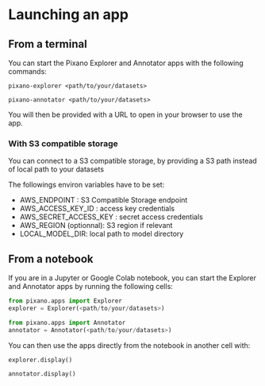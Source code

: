 # Launching an app

## From a terminal

You can start the Pixano Explorer and Annotator apps with the following commands:

```shell
pixano-explorer <path/to/your/datasets>
```

```shell
pixano-annotator <path/to/your/datasets>
```

You will then be provided with a URL to open in your browser to use the app.

### With S3 compatible storage

You can connect to a S3 compatible storage, by providing a S3 path instead of local path to your datasets

The followings environ variables have to be set:

- AWS_ENDPOINT : S3 Compatible Storage endpoint
- AWS_ACCESS_KEY_ID : access key credentials
- AWS_SECRET_ACCESS_KEY : secret access credentials
- AWS_REGION (optionnal): S3 region if relevant
- LOCAL_MODEL_DIR: local path to model directory

## From a notebook

If you are in a Jupyter or Google Colab notebook, you can start the Explorer and Annotator apps by running the following cells:

```python
from pixano.apps import Explorer
explorer = Explorer(<path/to/your/datasets>)
```

```python
from pixano.apps import Annotator
annotator = Annotator(<path/to/your/datasets>)
```

You can then use the apps directly from the notebook in another cell with:

```python
explorer.display()
```

```python
annotator.display()
```
